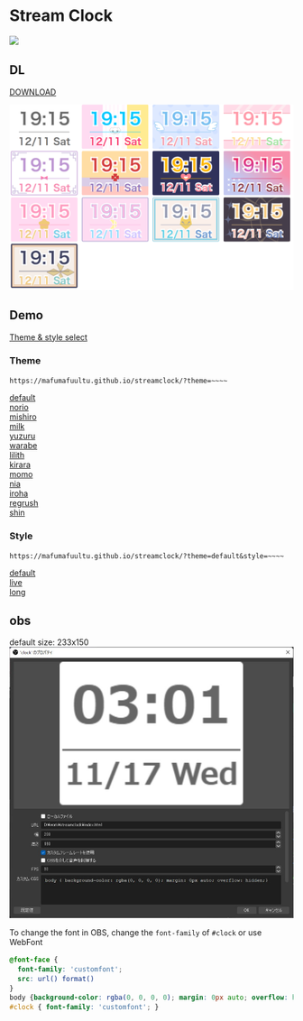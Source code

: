 # Stream Clock

![](https://img.shields.io/static/v1?label=LICENSE&message=MIT&color=blue)

## DL
[DOWNLOAD](https://github.com/mafumafuultu/streamclock/archive/refs/heads/main.zip)

![](./img/sample.png)

## Demo
[Theme & style select](https://mafumafuultu.github.io/streamclock/debug.html)

### Theme
`https://mafumafuultu.github.io/streamclock/?theme=~~~~`

[default](https://mafumafuultu.github.io/streamclock/?style=default)  
[norio](https://mafumafuultu.github.io/streamclock/?theme=norio&style=default)  
[mishiro](https://mafumafuultu.github.io/streamclock/?theme=mishiro&style=default)  
[milk](https://mafumafuultu.github.io/streamclock/?theme=milk&style=default)  
[yuzuru](https://mafumafuultu.github.io/streamclock/?theme=yuzuru&style=default)  
[warabe](https://mafumafuultu.github.io/streamclock/?theme=warabe&style=default)  
[lilith](https://mafumafuultu.github.io/streamclock/?theme=lilith&style=default)  
[kirara](https://mafumafuultu.github.io/streamclock/?theme=kirara&style=default)  
[momo](https://mafumafuultu.github.io/streamclock/?theme=momo&style=default)  
[nia](https://mafumafuultu.github.io/streamclock/?theme=nia&style=default)  
[iroha](https://mafumafuultu.github.io/streamclock/?theme=iroha&style=default)  
[regrush](https://mafumafuultu.github.io/streamclock/?theme=regrush&style=default)  
[shin](https://mafumafuultu.github.io/streamclock/?theme=shin&style=default)  

### Style
`https://mafumafuultu.github.io/streamclock/?theme=default&style=~~~~`

[default](https://mafumafuultu.github.io/streamclock/?theme=default)  
[live](https://mafumafuultu.github.io/streamclock/?theme=default&style=live)  
[long](https://mafumafuultu.github.io/streamclock/?theme=default&style=long)  


## obs
default size: 233x150
![](./img/obs.jpg)

To change the font in OBS, change the `font-family` of `#clock` or use WebFont

```css
@font-face {
  font-family: 'customfont';
  src: url() format()
}
body {background-color: rgba(0, 0, 0, 0); margin: 0px auto; overflow: hidden;opacity: 0.8}
#clock { font-family: 'customfont'; }
```